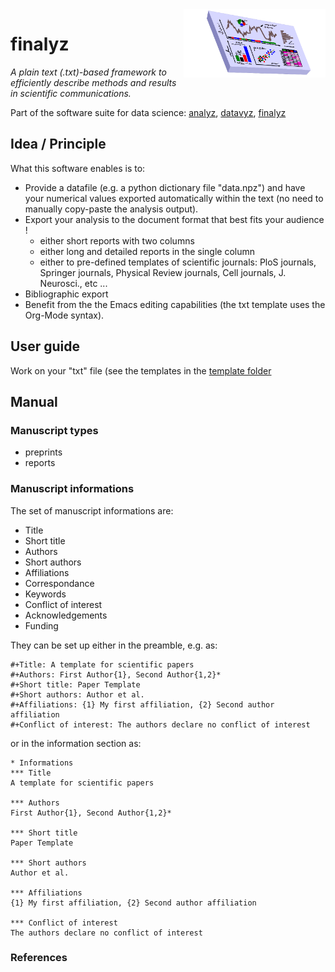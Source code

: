 <div><img src="https://github.com/yzerlaut/datavyz/raw/master/docs/logo.png" alt="datavyz logo" width="45%" align="right" style="margin-left: 10px"></div>

# finalyz

*A plain text (.txt)-based framework to efficiently describe methods and results in scientific communications.*

Part of the software suite for data science: [analyz](https://github.com/yzerlaut/analyz), [datavyz](https://github.com/yzerlaut/datavyz), [finalyz](https://github.com/yzerlaut/finalyz)

## Idea / Principle

What this software enables is to:
- Provide a datafile (e.g. a python dictionary file "data.npz") and have your numerical values exported automatically within the text (no need to manually copy-paste the analysis output).
- Export your analysis to the document format that best fits your audience !
   - either short reports with two columns
   - either long and detailed reports in the single column 
   - either to pre-defined templates of scientific journals: PloS journals, Springer journals, Physical Review journals, Cell journals, J. Neurosci., etc ...
- Bibliographic export 
- Benefit from the the Emacs editing capabilities (the txt template uses the Org-Mode syntax).

## User guide

Work on your "txt" file (see the templates in the [template folder](https://github.com/yzerlaut/finalyz/tree/master/templates) 




## Manual

### Manuscript types

- preprints
- reports


### Manuscript informations

The set of manuscript informations are:

- Title
- Short title
- Authors
- Short authors
- Affiliations
- Correspondance
- Keywords
- Conflict of interest
- Acknowledgements
- Funding

They can be set up either in the preamble, e.g. as:

```
#+Title: A template for scientific papers
#+Authors: First Author{1}, Second Author{1,2}*
#+Short title: Paper Template
#+Short authors: Author et al.
#+Affiliations: {1} My first affiliation, {2} Second author affiliation
#+Conflict of interest: The authors declare no conflict of interest
```

or in the information section as:

```
* Informations
*** Title
A template for scientific papers

*** Authors
First Author{1}, Second Author{1,2}*

*** Short title
Paper Template

*** Short authors
Author et al.

*** Affiliations
{1} My first affiliation, {2} Second author affiliation

*** Conflict of interest
The authors declare no conflict of interest
```

### References
